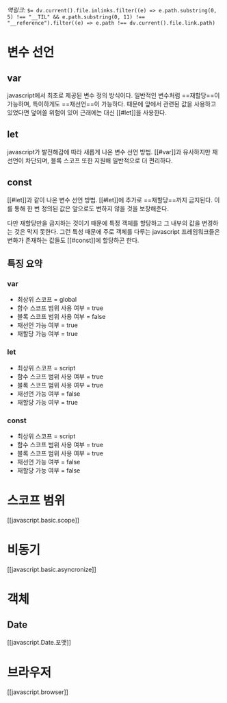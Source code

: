 *역링크*: `$= dv.current().file.inlinks.filter((e) => e.path.substring(0, 5) !== "__TIL" && e.path.substring(0, 11) !== "__reference").filter((e) => e.path !== dv.current().file.link.path)`

# 변수 선언
## var
javascript에서 최초로 제공된 변수 정의 방식이다. 일반적인 변수처럼 ==재할당==이 가능하며, 특이하게도 ==재선언==이 가능하다. 때문에 앞에서 관련된 값을 사용하고 있었다면 덮어쓸 위험이 있어 근래에는 대신 [[#let]]을 사용한다.

## let
javascript가 발전해감에 따라 새롭게 나온 변수 선언 방법. [[#var]]과 유사하지만 재선언이 차단되며, 블록 스코프 또한 지원해 일반적으로 더 편리하다.

## const
[[#let]]과 같이 나온 변수 선언 방법. [[#let]]에 추가로 ==재할당==까지 금지된다. 이를 통해 한 번 정의된 값은 앞으로도 변하지 않을 것을 보장해준다.

다만 재할당만을 금지하는 것이기 때문에 특정 객체를 할당하고 그 내부의 값을 변경하는 것은 막지 못한다. 그런 특성 때문에 주로 객체를 다루는 javascript 프레임워크들은 변화가 존재하는 값들도 [[#const]]에 할당하곤 한다.

## 특징 요약
### var
- 최상위 스코프 = global
- 함수 스코프 범위 사용 여부 = true
- 블록 스코프 범위 사용 여부 = false
- 재선언 가능 여부 = true
- 재할당 가능 여부 = true
### let
- 최상위 스코프 = script
- 함수 스코프 범위 사용 여부 = true
- 블록 스코프 범위 사용 여부 = true
- 재선언 가능 여부 = false
- 재할당 가능 여부 = true
### const
- 최상위 스코프 = script
- 함수 스코프 범위 사용 여부 = true
- 블록 스코프 범위 사용 여부 = true
- 재선언 가능 여부 = false
- 재할당 가능 여부 = false

# 스코프 범위
[[javascript.basic.scope]]

# 비동기
[[javascript.basic.asyncronize]]

# 객체
## Date
[[javascript.Date.포맷]]

# 브라우저
[[javascript.browser]]